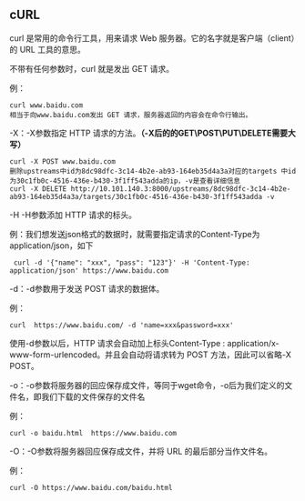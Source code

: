 ## cURL

curl 是常用的命令行工具，用来请求 Web 服务器。它的名字就是客户端（client）的 URL 工具的意思。

不带有任何参数时，curl 就是发出 GET 请求。

例：

```shell
curl www.baidu.com
相当于向www.baidu.com发出 GET 请求，服务器返回的内容会在命令行输出。
```

-X：-X参数指定 HTTP 请求的方法。**（-X后的的GET\POST\PUT\DELETE需要大写）**

```shell
curl -X POST www.baidu.com
删除upstreams中id为8dc98dfc-3c14-4b2e-ab93-164eb35d4a3a对应的targets 中id为30c1fb0c-4516-436e-b430-3f1ff543adda的ip，-v是查看详细信息
curl -X DELETE http://10.101.140.3:8000/upstreams/8dc98dfc-3c14-4b2e-ab93-164eb35d4a3a/targets/30c1fb0c-4516-436e-b430-3f1ff543adda -v
```

-H
-H参数添加 HTTP 请求的标头。

例：我们想发送json格式的数据时，就需要指定请求的Content-Type为 application/json，如下

```shell
 curl -d '{"name": "xxx", "pass": "123"}' -H 'Content-Type: application/json' https://www.baidu.com
```

-d：-d参数用于发送 POST 请求的数据体。

例：

```shell
curl  https://www.baidu.com/ -d 'name=xxx&password=xxx'
```

使用-d参数以后，HTTP 请求会自动加上标头Content-Type : application/x-www-form-urlencoded。并且会自动将请求转为 POST 方法，因此可以省略-X POST。

-o：-o参数将服务器的回应保存成文件，等同于wget命令，-o后为我们定义的文件名，即我们下载的文件保存的文件名

例：

```shell
curl -o baidu.html  https://www.baidu.com
```

-O：-O参数将服务器回应保存成文件，并将 URL 的最后部分当作文件名。

例：

```shell
curl -O https://www.baidu.com/baidu.html
```

